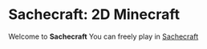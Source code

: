 # Sachecraft: 2D Minecraft
Welcome to **Sachecraft**
You can freely play in [Sachecraft](voldiagon-org.github.io/Sachecraft)

